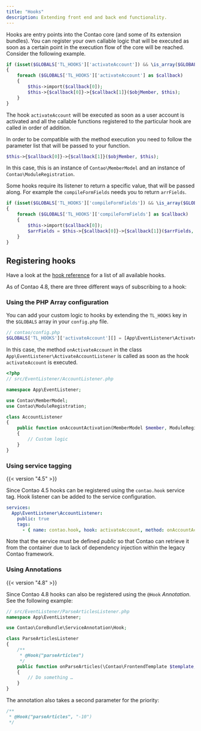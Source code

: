 ```yaml
---
title: "Hooks"
description: Extending front end and back end functionality.
---
```


Hooks are entry points into the Contao core (and some of its extension bundles).
You can register your own callable logic that will be executed as soon as a certain
point in the execution flow of the core will be reached.
Consider the following example.

```php
if (isset($GLOBALS['TL_HOOKS']['activateAccount']) && \is_array($GLOBALS['TL_HOOKS']['activateAccount']))
{
    foreach ($GLOBALS['TL_HOOKS']['activateAccount'] as $callback)
    {
        $this->import($callback[0]);
        $this->{$callback[0]}->{$callback[1]}($objMember, $this);
    }
}
```

The hook `activateAccount` will be executed as soon as a user account is activated
and all the callable functions registered to the particular hook are called in
order of addition.

In order to be compatible with the method execution you need to follow the parameter
list that will be passed to your function.

```php
$this->{$callback[0]}->{$callback[1]}($objMember, $this);
```

In this case, this is an instance of `Contao\MemberModel` and an instance of
`Contao\ModuleRegistration`.

Some hooks require its listener to return a specific value, that will be passed
along. For example the `compileFormFields` needs you to return `arrFields`.

```php
if (isset($GLOBALS['TL_HOOKS']['compileFormFields']) && \is_array($GLOBALS['TL_HOOKS']['compileFormFields']))
{
    foreach ($GLOBALS['TL_HOOKS']['compileFormFields'] as $callback)
    {
        $this->import($callback[0]);
        $arrFields = $this->{$callback[0]}->{$callback[1]}($arrFields, $formId, $this);
    }
}
```

## Registering hooks

Have a look at the [hook reference][1] for a list of all available hooks.

As of Contao 4.8, there are three different ways of subscribing to a hook:

### Using the PHP Array configuration

You can add your custom logic to hooks by extending the `TL_HOOKS` key in the
`$GLOBALS` array in your `config.php` file.

```php
// contao/config.php
$GLOBALS['TL_HOOKS']['activateAccount'][] = [App\EventListener\ActivateAccountListener::class, 'onActivateAccount'];
```

In this case, the method `onActivateAccount` in the class `App\EventListener\ActivateAccountListener` is called as soon as the hook
`activateAccount` is executed.

```php
<?php
// src/EventListener/AccountListener.php

namespace App\EventListener;

use Contao\MemberModel;
use Contao\ModuleRegistration;

class AccountListener
{
    public function onAccountActivation(MemberModel $member, ModuleRegistration $module): void
    {
        // Custom logic
    }
}
```

### Using service tagging

{{< version "4.5" >}}

Since Contao 4.5 hooks can be registered using the `contao.hook` service tag.
Hook listener can be added to the service configuration.

```yml
services:
  App\EventListener\AccountListener:
    public: true
    tags:
      - { name: contao.hook, hook: activateAccount, method: onAccountActivation }
```

Note that the service must be defined _public_ so that Contao can retrieve it
from the container due to lack of dependency injection within the legacy Contao
framework.

### Using Annotations

{{< version "4.8" >}}

Since Contao 4.8 hooks can also be registered using the `@Hook` _Annotation_.
See the following example:

```php
// src/EventListener/ParseArticlesListener.php
namespace App\EventListener;

use Contao\CoreBundle\ServiceAnnotation\Hook;

class ParseArticlesListener
{
    /**
     * @Hook("parseArticles")
     */
    public function onParseArticles(\Contao\FrontendTemplate $template, array $newsEntry, \Contao\Module $module): void
    {
        // Do something …
    }
}
```

The annotation also takes a second parameter for the priority:

```php
/**
 * @Hook("parseArticles", "-10")
 */
```


[1]: ../../reference/hooks/
